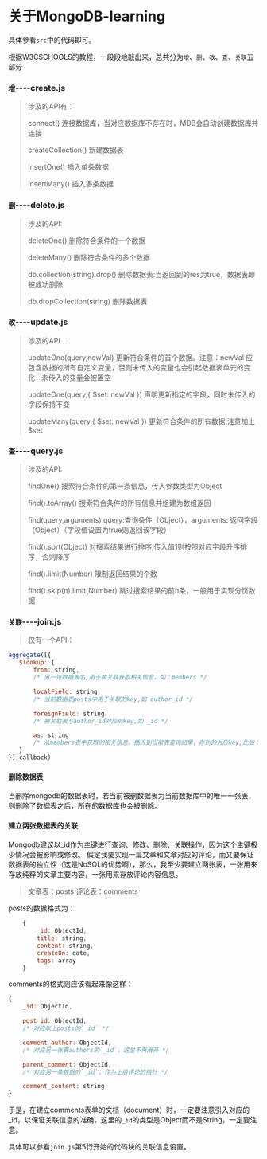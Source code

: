 # 关于MongoDB-learning

具体参看`src`中的代码即可。

根据W3CSCHOOLS的教程，一段段地敲出来，总共分为`增`、`删`、`改`、`查`、`关联`五部分

### `增`----create.js

> 涉及的API有： 
>
> connect() 连接数据库，当对应数据库不存在时，MDB会自动创建数据库并连接
>
> createCollection() 新建数据表
>
> insertOne() 插入单条数据
>
> insertMany() 插入多条数据

### `删`----delete.js

> 涉及的API:
>
> deleteOne() 删除符合条件的一个数据 
>
> deleteMany() 删除符合条件的多个数据 
>
> db.collection(string).drop() 删除数据表:当返回到的res为true，数据表即被成功删除
>
> db.dropCollection(string) 删除数据表

### `改`----update.js

> 涉及的API：
>
> updateOne(query,newVal) 更新符合条件的首个数据。注意：newVal 应包含数据的所有自定义变量，否则未传入的变量也会引起数据表单元的变化--未传入的变量会被置空 
>
> updateOne(query,{ $set: newVal }) 声明更新指定的字段，同时未传入的字段保持不变
>
> updateMany(query,{ $set: newVal }) 更新符合条件的所有数据,注意加上$set

### `查`----query.js

> 涉及的API:
>
> findOne() 搜索符合条件的第一条信息，传入参数类型为Object
>
> find().toArray() 搜索符合条件的所有信息并组建为数组返回
>
> find(query,arguments) query:查询条件（Object），arguments: 返回字段（Object）（字段值设置为true则返回该字段）
>
> find().sort(Object)  对搜索结果进行排序,传入值1则按照对应字段升序排序，否则降序
>
> find().limit(Number) 限制返回结果的个数
>
> find().skip(n).limit(Number) 跳过搜索结果的前n条，一般用于实现分页数据

### `关联`----join.js

> 仅有一个API：

```javascript
aggregate([{
   $lookup: {
       from: string, 
       /* 另一张数据表名,用于被关联获取相关信息，如：members */

       localField: string, 
       /* 当前数据表posts中用于关联的key,如 author_id */

       foreignField: string, 
       /* 被关联表与author_id对应的key,如 _id */

       as: string  
       /* 从members表中获取的相关信息，插入到当前表查询结果，存到的对应key,比如： author_info */
   }
}],callback)
```

#### 删除数据表

当删除mongodb的数据表时，若当前被删数据表为当前数据库中的唯一一张表，则删除了数据表之后，所在的数据库也会被删除。

#### 建立两张数据表的关联

Mongodb建议以_id作为主键进行查询、修改、删除、关联操作，因为这个主键极少情况会被影响或修改。
假定我要实现一篇文章和文章对应的评论，而又要保证数据表的独立性（这是NoSQL的优势啊），那么，我至少要建立两张表，一张用来存放纯粹的文章主要内容，一张用来存放评论内容信息。

> 文章表：posts
> 评论表：comments

posts的数据格式为：

```javascript
    {
        _id: ObjectId,
        title: string,
        content: string,
        createOn: date,
        tags: array
    }
```

comments的格式则应该看起来像这样：

```javascript
{
    _id: ObjectId,

    post_id: ObjectId, 
    /* 对应以上posts的`_id` */

    comment_author: ObjectId, 
    /* 对应另一张表authors的`_id`，这里不再展开 */

    parent_comment: ObjectId, 
    /* 对应另一条数据的`_id`，作为上级评论的指针 */

    comment_content: string
}
```

于是，在建立comments表单的文档（document）时，一定要注意引入对应的_id，以保证关联信息的准确，这里的`_id`的类型是Object而不是String，一定要注意。

具体可以参看`join.js`第5行开始的代码块的关联信息设置。